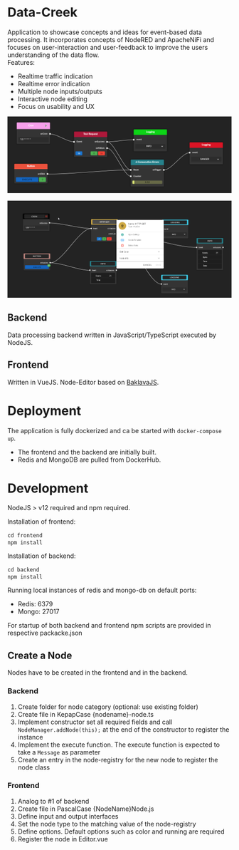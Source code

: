 # Data-Creek

Application to showcase concepts and ideas for event-based data processing.
It incorporates concepts of NodeRED and ApacheNiFi and focuses on user-interaction and user-feedback to improve the users understanding of the data flow.  
Features:
* Realtime traffic indication
* Realtime error indication
* Multiple node inputs/outputs
* Interactive node editing
* Focus on usability and UX
 
![example](docs/img/gif.gif)

![context-menu](docs/img/chrome_E71RDSP2mw.png)




## Backend
Data processing backend written in JavaScript/TypeScript executed by NodeJS.
## Frontend
Written in VueJS.
Node-Editor based on [BaklavaJS](https://github.com/newcat/baklavajs).


# Deployment

The application is fully dockerized and ca be started with ```docker-compose up```.
* The frontend and the backend are initially built. 
* Redis and MongoDB are pulled from DockerHub.


# Development

NodeJS > v12 required and npm required.

Installation of frontend:
```
cd frontend
npm install
```

Installation of backend:
```
cd backend
npm install
```

Running local instances of redis and mongo-db on default ports:
* Redis: 6379
* Mongo: 27017

For startup of both backend and frontend npm scripts are provided in respective packacke.json

## Create a Node

Nodes have to be created in the frontend and in the backend.

### Backend

1. Create folder for node category (optional: use existing folder)
2. Create file in KepapCase {nodename}-node.ts
3. Implement constructor set all required fields and call ```NodeManager.addNode(this);```  at the end of the constructor to register the instance
5. Implement the execute function. The execute function is expected to take a ```Message``` as parameter
6. Create an entry in the node-registry for the new node to register the node class

### Frontend

1. Analog to #1 of backend
2. Create file in PascalCase {NodeName}Node.js
3. Define input and output interfaces
4. Set the node type to the matching value of the node-registry
5. Define options. Default options such as color and running are required
6. Register the node in Editor.vue
